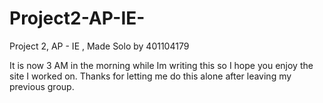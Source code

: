 # Project2-AP-IE-
Project 2, AP - IE , Made Solo by 401104179

It is now 3 AM in the morning while Im writing this so I hope you enjoy the site I worked on. Thanks for letting me do this alone after leaving my previous group.
